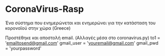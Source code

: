 # CoronaVirus-Rasp
Ένα σύστημα που ενημερώνεται και ενημερώνει για την κατάσταση του κοροναϊού στην χώρα (Greece)

Προστέθηκε και αποστολή email. (Αλλαγές μέσα στο coronavirus.py)
                to1 = 'emailtosend@gmail.com'
                gmail_user = 'youremail@gmail.com'
                gmail_pwd = 'yourpassword'
